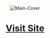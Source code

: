 <div align="center">
  <br />
 <img src="https://github.com/user-attachments/assets/0308de80-74e4-4944-afa3-062228af0648" alt="Main-Cover" border="0">
  <br />


# <a href="https://arpit73881.github.io/Frontend-Practice-Projects/04-Css-Grid/Index.html" target="_blank">Visit Site</a>

</div>

